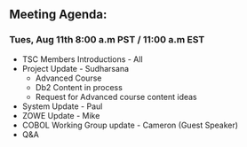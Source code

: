 ## Meeting Agenda:
### Tues, Aug 11th 8:00 a.m PST / 11:00 a.m EST 

- TSC Members Introductions - All
- Project Update - Sudharsana
    - Advanced Course
    - Db2 Content in process
    - Request for Advanced course content ideas
- System Update - Paul
- ZOWE Update - Mike
- COBOL Working Group update - Cameron (Guest Speaker)
- Q&A
